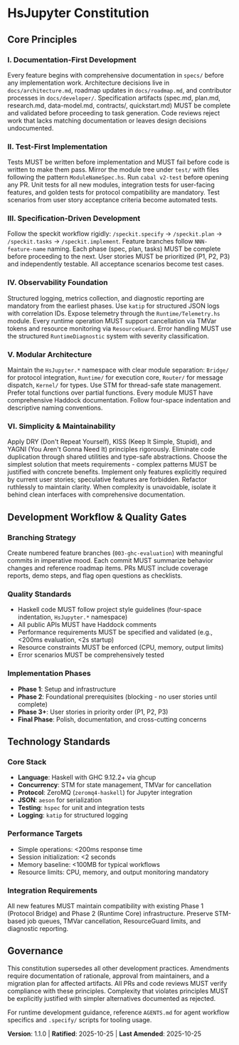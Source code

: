 <!--
Sync Impact Report:
- Version change: 1.0.0 → 1.1.0 (added new principle section)
- Added principles: VI. Simplicity & Maintainability (DRY, KISS, YAGNI)
- Modified principles: None
- Added sections: None
- Removed sections: None
- Templates requiring updates: ⚠ plan-template.md (add DRY/KISS/YAGNI gate), ⚠ tasks-template.md (add simplicity guidance)
- Follow-up TODOs: None - all principles implemented
-->

# HsJupyter Constitution

## Core Principles

### I. Documentation-First Development

Every feature begins with comprehensive documentation in `specs/` before any implementation work. Architecture decisions live in `docs/architecture.md`, roadmap updates in `docs/roadmap.md`, and contributor processes in `docs/developer/`. Specification artifacts (spec.md, plan.md, research.md, data-model.md, contracts/, quickstart.md) MUST be complete and validated before proceeding to task generation. Code reviews reject work that lacks matching documentation or leaves design decisions undocumented.

### II. Test-First Implementation  

Tests MUST be written before implementation and MUST fail before code is written to make them pass. Mirror the module tree under `test/` with files following the pattern `ModuleNameSpec.hs`. Run `cabal v2-test` before opening any PR. Unit tests for all new modules, integration tests for user-facing features, and golden tests for protocol compatibility are mandatory. Test scenarios from user story acceptance criteria become automated tests.

### III. Specification-Driven Development

Follow the speckit workflow rigidly: `/speckit.specify` → `/speckit.plan` → `/speckit.tasks` → `/speckit.implement`. Feature branches follow `NNN-feature-name` naming. Each phase (spec, plan, tasks) MUST be complete before proceeding to the next. User stories MUST be prioritized (P1, P2, P3) and independently testable. All acceptance scenarios become test cases.

### IV. Observability Foundation

Structured logging, metrics collection, and diagnostic reporting are mandatory from the earliest phases. Use `katip` for structured JSON logs with correlation IDs. Expose telemetry through the `Runtime/Telemetry.hs` module. Every runtime operation MUST support cancellation via TMVar tokens and resource monitoring via `ResourceGuard`. Error handling MUST use the structured `RuntimeDiagnostic` system with severity classification.

### V. Modular Architecture

Maintain the `HsJupyter.*` namespace with clear module separation: `Bridge/` for protocol integration, `Runtime/` for execution core, `Router/` for message dispatch, `Kernel/` for types. Use STM for thread-safe state management. Prefer total functions over partial functions. Every module MUST have comprehensive Haddock documentation. Follow four-space indentation and descriptive naming conventions.

### VI. Simplicity & Maintainability

Apply DRY (Don't Repeat Yourself), KISS (Keep It Simple, Stupid), and YAGNI (You Aren't Gonna Need It) principles rigorously. Eliminate code duplication through shared utilities and type-safe abstractions. Choose the simplest solution that meets requirements - complex patterns MUST be justified with concrete benefits. Implement only features explicitly required by current user stories; speculative features are forbidden. Refactor ruthlessly to maintain clarity. When complexity is unavoidable, isolate it behind clean interfaces with comprehensive documentation.

## Development Workflow & Quality Gates

### Branching Strategy

Create numbered feature branches (`003-ghc-evaluation`) with meaningful commits in imperative mood. Each commit MUST summarize behavior changes and reference roadmap items. PRs MUST include coverage reports, demo steps, and flag open questions as checklists.

### Quality Standards  

- Haskell code MUST follow project style guidelines (four-space indentation, `HsJupyter.*` namespace)
- All public APIs MUST have Haddock comments
- Performance requirements MUST be specified and validated (e.g., <200ms evaluation, <2s startup)
- Resource constraints MUST be enforced (CPU, memory, output limits)
- Error scenarios MUST be comprehensively tested

### Implementation Phases

- **Phase 1**: Setup and infrastructure
- **Phase 2**: Foundational prerequisites (blocking - no user stories until complete)  
- **Phase 3+**: User stories in priority order (P1, P2, P3)
- **Final Phase**: Polish, documentation, and cross-cutting concerns

## Technology Standards

### Core Stack

- **Language**: Haskell with GHC 9.12.2+ via ghcup
- **Concurrency**: STM for state management, TMVar for cancellation
- **Protocol**: ZeroMQ (`zeromq4-haskell`) for Jupyter integration
- **JSON**: `aeson` for serialization
- **Testing**: `hspec` for unit and integration tests
- **Logging**: `katip` for structured logging

### Performance Targets

- Simple operations: <200ms response time
- Session initialization: <2 seconds  
- Memory baseline: <100MB for typical workflows
- Resource limits: CPU, memory, and output monitoring mandatory

### Integration Requirements

All new features MUST maintain compatibility with existing Phase 1 (Protocol Bridge) and Phase 2 (Runtime Core) infrastructure. Preserve STM-based job queues, TMVar cancellation, ResourceGuard limits, and diagnostic reporting.

## Governance

This constitution supersedes all other development practices. Amendments require documentation of rationale, approval from maintainers, and a migration plan for affected artifacts. All PRs and code reviews MUST verify compliance with these principles. Complexity that violates principles MUST be explicitly justified with simpler alternatives documented as rejected.

For runtime development guidance, reference `AGENTS.md` for agent workflow specifics and `.specify/` scripts for tooling usage.

**Version**: 1.1.0 | **Ratified**: 2025-10-25 | **Last Amended**: 2025-10-25
